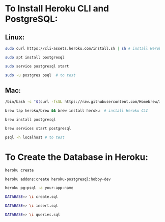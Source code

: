 # To Install Heroku CLI and PostgreSQL:

## Linux:

``` Bash
sudo curl https://cli-assets.heroku.com/install.sh | sh # install Heroku

sudo apt install postgresql

sudo service postgresql start

sudo -u postgres psql  # to test
```

## Mac:

``` Bash
/bin/bash -c "$(curl -fsSL https://raw.githubusercontent.com/Homebrew/install/master/install.sh)"  # install Homebrew

brew tap heroku/brew && brew install heroku  # install Heroku CLI

brew install postgresql

brew services start postgresql

psql -h localhost # to test

```

# To Create the Database in Heroku:

``` Bash
heroku create

heroku addons:create heroku-postgresql:hobby-dev

heroku pg:psql -a your-app-name

DATABASE=> \i create.sql

DATABASE=> \i insert.sql

DATABASE=> \i queries.sql
```
